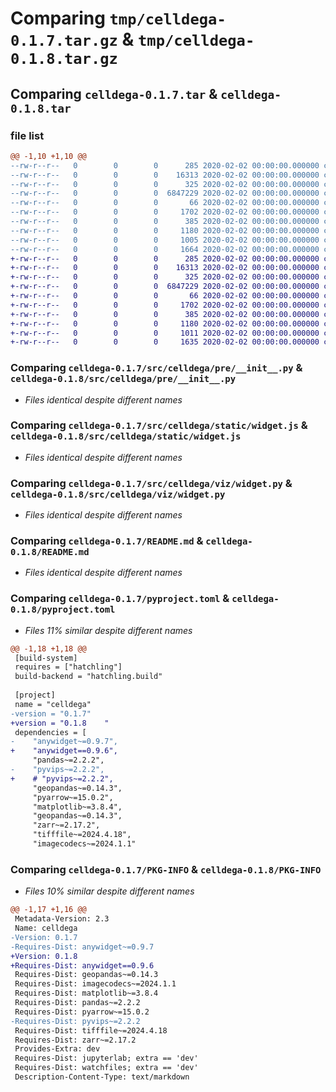 # Comparing `tmp/celldega-0.1.7.tar.gz` & `tmp/celldega-0.1.8.tar.gz`

## Comparing `celldega-0.1.7.tar` & `celldega-0.1.8.tar`

### file list

```diff
@@ -1,10 +1,10 @@
--rw-r--r--   0        0        0      285 2020-02-02 00:00:00.000000 celldega-0.1.7/src/celldega/__init__.py
--rw-r--r--   0        0        0    16313 2020-02-02 00:00:00.000000 celldega-0.1.7/src/celldega/pre/__init__.py
--rw-r--r--   0        0        0      325 2020-02-02 00:00:00.000000 celldega-0.1.7/src/celldega/static/widget.css
--rw-r--r--   0        0        0  6847229 2020-02-02 00:00:00.000000 celldega-0.1.7/src/celldega/static/widget.js
--rw-r--r--   0        0        0       66 2020-02-02 00:00:00.000000 celldega-0.1.7/src/celldega/viz/__init__.py
--rw-r--r--   0        0        0     1702 2020-02-02 00:00:00.000000 celldega-0.1.7/src/celldega/viz/widget.py
--rw-r--r--   0        0        0      385 2020-02-02 00:00:00.000000 celldega-0.1.7/.gitignore
--rw-r--r--   0        0        0     1180 2020-02-02 00:00:00.000000 celldega-0.1.7/README.md
--rw-r--r--   0        0        0     1005 2020-02-02 00:00:00.000000 celldega-0.1.7/pyproject.toml
--rw-r--r--   0        0        0     1664 2020-02-02 00:00:00.000000 celldega-0.1.7/PKG-INFO
+-rw-r--r--   0        0        0      285 2020-02-02 00:00:00.000000 celldega-0.1.8/src/celldega/__init__.py
+-rw-r--r--   0        0        0    16313 2020-02-02 00:00:00.000000 celldega-0.1.8/src/celldega/pre/__init__.py
+-rw-r--r--   0        0        0      325 2020-02-02 00:00:00.000000 celldega-0.1.8/src/celldega/static/widget.css
+-rw-r--r--   0        0        0  6847229 2020-02-02 00:00:00.000000 celldega-0.1.8/src/celldega/static/widget.js
+-rw-r--r--   0        0        0       66 2020-02-02 00:00:00.000000 celldega-0.1.8/src/celldega/viz/__init__.py
+-rw-r--r--   0        0        0     1702 2020-02-02 00:00:00.000000 celldega-0.1.8/src/celldega/viz/widget.py
+-rw-r--r--   0        0        0      385 2020-02-02 00:00:00.000000 celldega-0.1.8/.gitignore
+-rw-r--r--   0        0        0     1180 2020-02-02 00:00:00.000000 celldega-0.1.8/README.md
+-rw-r--r--   0        0        0     1011 2020-02-02 00:00:00.000000 celldega-0.1.8/pyproject.toml
+-rw-r--r--   0        0        0     1635 2020-02-02 00:00:00.000000 celldega-0.1.8/PKG-INFO
```

### Comparing `celldega-0.1.7/src/celldega/pre/__init__.py` & `celldega-0.1.8/src/celldega/pre/__init__.py`

 * *Files identical despite different names*

### Comparing `celldega-0.1.7/src/celldega/static/widget.js` & `celldega-0.1.8/src/celldega/static/widget.js`

 * *Files identical despite different names*

### Comparing `celldega-0.1.7/src/celldega/viz/widget.py` & `celldega-0.1.8/src/celldega/viz/widget.py`

 * *Files identical despite different names*

### Comparing `celldega-0.1.7/README.md` & `celldega-0.1.8/README.md`

 * *Files identical despite different names*

### Comparing `celldega-0.1.7/pyproject.toml` & `celldega-0.1.8/pyproject.toml`

 * *Files 11% similar despite different names*

```diff
@@ -1,18 +1,18 @@
 [build-system]
 requires = ["hatchling"]
 build-backend = "hatchling.build"
 
 [project]
 name = "celldega"
-version = "0.1.7"
+version = "0.1.8    "
 dependencies = [
-    "anywidget~=0.9.7",
+    "anywidget==0.9.6",
     "pandas~=2.2.2",
-    "pyvips~=2.2.2",
+    # "pyvips~=2.2.2",
     "geopandas~=0.14.3",
     "pyarrow~=15.0.2",
     "matplotlib~=3.8.4",
     "geopandas~=0.14.3",    
     "zarr~=2.17.2",
     "tifffile~=2024.4.18",
     "imagecodecs~=2024.1.1"
```

### Comparing `celldega-0.1.7/PKG-INFO` & `celldega-0.1.8/PKG-INFO`

 * *Files 10% similar despite different names*

```diff
@@ -1,17 +1,16 @@
 Metadata-Version: 2.3
 Name: celldega
-Version: 0.1.7
-Requires-Dist: anywidget~=0.9.7
+Version: 0.1.8
+Requires-Dist: anywidget==0.9.6
 Requires-Dist: geopandas~=0.14.3
 Requires-Dist: imagecodecs~=2024.1.1
 Requires-Dist: matplotlib~=3.8.4
 Requires-Dist: pandas~=2.2.2
 Requires-Dist: pyarrow~=15.0.2
-Requires-Dist: pyvips~=2.2.2
 Requires-Dist: tifffile~=2024.4.18
 Requires-Dist: zarr~=2.17.2
 Provides-Extra: dev
 Requires-Dist: jupyterlab; extra == 'dev'
 Requires-Dist: watchfiles; extra == 'dev'
 Description-Content-Type: text/markdown
```

